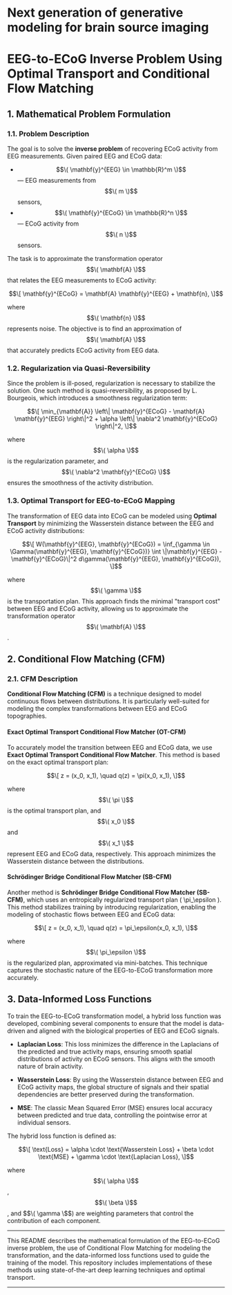 # Next generation of generative modeling for brain source imaging

# EEG-to-ECoG Inverse Problem Using Optimal Transport and Conditional Flow Matching

## 1. **Mathematical Problem Formulation**

### 1.1. **Problem Description**

The goal is to solve the **inverse problem** of recovering ECoG activity from EEG measurements. Given paired EEG and ECoG data:

- $$\( \mathbf{y}^{EEG} \in \mathbb{R}^m \)$$ — EEG measurements from $$\( m \)$$ sensors,
- $$\( \mathbf{y}^{ECoG} \in \mathbb{R}^n \)$$ — ECoG activity from $$\( n \)$$ sensors.

The task is to approximate the transformation operator $$\( \mathbf{A} \)$$ that relates the EEG measurements to ECoG activity:

$$\[
\mathbf{y}^{ECoG} = \mathbf{A} \mathbf{y}^{EEG} + \mathbf{n},
\]$$

where $$\( \mathbf{n} \)$$ represents noise. The objective is to find an approximation of $$\( \mathbf{A} \)$$ that accurately predicts ECoG activity from EEG data.

### 1.2. **Regularization via Quasi-Reversibility**

Since the problem is ill-posed, regularization is necessary to stabilize the solution. One such method is quasi-reversibility, as proposed by L. Bourgeois, which introduces a smoothness regularization term:

$$\[
\min_{\mathbf{A}} \left\| \mathbf{y}^{ECoG} - \mathbf{A} \mathbf{y}^{EEG} \right\|^2 + \alpha \left\| \nabla^2 \mathbf{y}^{ECoG} \right\|^2,
\]$$

where $$\( \alpha \)$$ is the regularization parameter, and $$\( \nabla^2 \mathbf{y}^{ECoG} \)$$ ensures the smoothness of the activity distribution.

### 1.3. **Optimal Transport for EEG-to-ECoG Mapping**

The transformation of EEG data into ECoG can be modeled using **Optimal Transport** by minimizing the Wasserstein distance between the EEG and ECoG activity distributions:

$$\[
W(\mathbf{y}^{EEG}, \mathbf{y}^{ECoG}) = \inf_{\gamma \in \Gamma(\mathbf{y}^{EEG}, \mathbf{y}^{ECoG})} \int \|\mathbf{y}^{EEG} - \mathbf{y}^{ECoG}\|^2 d\gamma(\mathbf{y}^{EEG}, \mathbf{y}^{ECoG}),
\]$$

where $$\( \gamma \)$$ is the transportation plan. This approach finds the minimal "transport cost" between EEG and ECoG activity, allowing us to approximate the transformation operator $$\( \mathbf{A} \)$$.

## 2. **Conditional Flow Matching (CFM)**

### 2.1. **CFM Description**

**Conditional Flow Matching (CFM)** is a technique designed to model continuous flows between distributions. It is particularly well-suited for modeling the complex transformations between EEG and ECoG topographies.

#### **Exact Optimal Transport Conditional Flow Matcher (OT-CFM)**

To accurately model the transition between EEG and ECoG data, we use **Exact Optimal Transport Conditional Flow Matcher**. This method is based on the exact optimal transport plan:

$$\[
z = (x_0, x_1), \quad q(z) = \pi(x_0, x_1),
\]$$

where $$\( \pi \)$$ is the optimal transport plan, and $$\( x_0 \)$$ and $$\( x_1 \)$$ represent EEG and ECoG data, respectively. This approach minimizes the Wasserstein distance between the distributions.

#### **Schrödinger Bridge Conditional Flow Matcher (SB-CFM)**

Another method is **Schrödinger Bridge Conditional Flow Matcher (SB-CFM)**, which uses an entropically regularized transport plan \( \pi_\epsilon \). This method stabilizes training by introducing regularization, enabling the modeling of stochastic flows between EEG and ECoG data:

$$\[
z = (x_0, x_1), \quad q(z) = \pi_\epsilon(x_0, x_1),
\]$$

where $$\( \pi_\epsilon \)$$ is the regularized plan, approximated via mini-batches. This technique captures the stochastic nature of the EEG-to-ECoG transformation more accurately.

## 3. **Data-Informed Loss Functions**

To train the EEG-to-ECoG transformation model, a hybrid loss function was developed, combining several components to ensure that the model is data-driven and aligned with the biological properties of EEG and ECoG signals.

- **Laplacian Loss**: This loss minimizes the difference in the Laplacians of the predicted and true activity maps, ensuring smooth spatial distributions of activity on ECoG sensors. This aligns with the smooth nature of brain activity.
  
- **Wasserstein Loss**: By using the Wasserstein distance between EEG and ECoG activity maps, the global structure of signals and their spatial dependencies are better preserved during the transformation.

- **MSE**: The classic Mean Squared Error (MSE) ensures local accuracy between predicted and true data, controlling the pointwise error at individual sensors.

The hybrid loss function is defined as:

$$\[
\text{Loss} = \alpha \cdot \text{Wasserstein Loss} + \beta \cdot \text{MSE} + \gamma \cdot \text{Laplacian Loss},
\]$$

where $$\( \alpha \)$$, $$\( \beta \)$$, and $$\( \gamma \$$) are weighting parameters that control the contribution of each component.

---

This README describes the mathematical formulation of the EEG-to-ECoG inverse problem, the use of Conditional Flow Matching for modeling the transformation, and the data-informed loss functions used to guide the training of the model. This repository includes implementations of these methods using state-of-the-art deep learning techniques and optimal transport.

--- 
